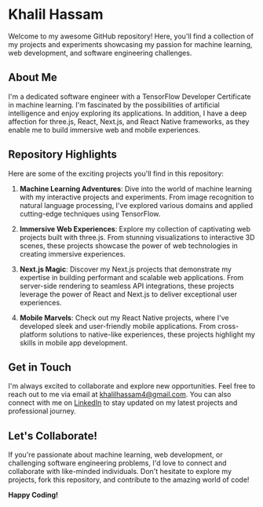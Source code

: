 # Khalil Hassam

Welcome to my awesome GitHub repository! Here, you'll find a collection of my projects and experiments showcasing my passion for machine learning, web development, and software engineering challenges.

## About Me

I'm a dedicated software engineer with a TensorFlow Developer Certificate in machine learning. I'm fascinated by the possibilities of artificial intelligence and enjoy exploring its applications. In addition, I have a deep affection for three.js, React, Next.js, and React Native frameworks, as they enable me to build immersive web and mobile experiences.

## Repository Highlights

Here are some of the exciting projects you'll find in this repository:

1. **Machine Learning Adventures**: Dive into the world of machine learning with my interactive projects and experiments. From image recognition to natural language processing, I've explored various domains and applied cutting-edge techniques using TensorFlow.

2. **Immersive Web Experiences**: Explore my collection of captivating web projects built with three.js. From stunning visualizations to interactive 3D scenes, these projects showcase the power of web technologies in creating immersive experiences.

3. **Next.js Magic**: Discover my Next.js projects that demonstrate my expertise in building performant and scalable web applications. From server-side rendering to seamless API integrations, these projects leverage the power of React and Next.js to deliver exceptional user experiences.

4. **Mobile Marvels**: Check out my React Native projects, where I've developed sleek and user-friendly mobile applications. From cross-platform solutions to native-like experiences, these projects highlight my skills in mobile app development.

## Get in Touch

I'm always excited to collaborate and explore new opportunities. Feel free to reach out to me via email at [khalilhassam4@gmail.com](mailto:khalilhassam4@gmail.com). You can also connect with me on [LinkedIn](https://www.linkedin.com/in/khalil-gibran-hassam-821070248/) to stay updated on my latest projects and professional journey.

## Let's Collaborate!

If you're passionate about machine learning, web development, or challenging software engineering problems, I'd love to connect and collaborate with like-minded individuals. Don't hesitate to explore my projects, fork this repository, and contribute to the amazing world of code!

**Happy Coding!**

